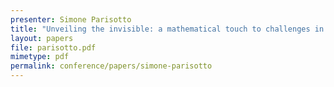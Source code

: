 ```yaml
---
presenter: Simone Parisotto
title: "Unveiling the invisible: a mathematical touch to challenges in Cultural Heritage"
layout: papers
file: parisotto.pdf
mimetype: pdf
permalink: conference/papers/simone-parisotto
---
```

